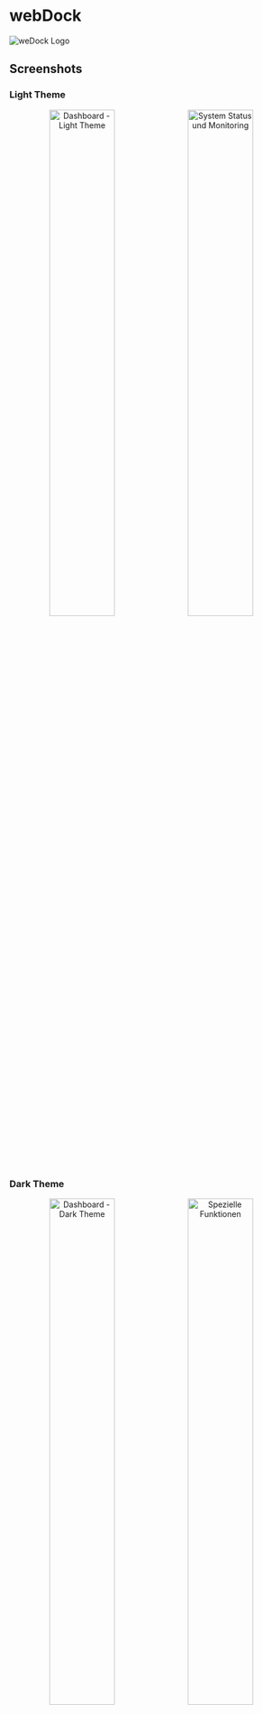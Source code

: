 # webDock

![weDock Logo](src/static/img/logo1.png)

## Screenshots

### Light Theme
<p align="center">
  <img src="screenshots/dashboard-light.png" width="48%" alt="Dashboard - Light Theme" />
  <img src="screenshots/status.png" width="48%" alt="System Status und Monitoring" />
</p>

### Dark Theme
<p align="center">
  <img src="screenshots/dashboard-dark.png" width="48%" alt="Dashboard - Dark Theme" />
  <img src="screenshots/special.png" width="48%" alt="Spezielle Funktionen" />
</p>

# 1. Table of content
- [1. Table of content](#1-table-of-content)
- [2. What is this Tool?](#2-what-is-this-plugin)
- [3. Setup & Requirements](#3-setup)
- [4. How to use it?](#5-how-to-use-it)
- [5. Support / Feedback](#4-support--feedback)
- [6. How to contribute?](#6-how-to-contribute)
- [7. Sponsor me!](#7-how-to-sponsor)

# 2. What is this Tool?
This Tool is usefull to install Programs & Software on your Debian based Server, Desktop, Mini-PC...  
  

1. openHABian
2. Docker + Docker-Compose
3. openHAB-Docker
4. Frontail
5. Mosquitto Broker
6. Zigbee2MQTT
7. Dockge
8. Homebridge
9. Grafana
10. influxDB
11. Portainer
12. Filestash (linux)
13. Heimdall
14. HomeAssistant
15. RaspberryMatic
16. CodeServer
17. Prometheus
18. node-exporter
19. Whats up Docker
20. WatchYourLAN
21. Backup (linux & arm)
22. shut-wake Script (linux)


# 3. Setup & Requirements
- _sudo_ should be installed
- **$USER** needs to be a Member of Group _sudo_
- ad **%sudo  ALL=(ALL) NOPASSWD:ALL** with _visudo_
- Docker + Docker-Compose is **required** for all Container based Programs

# 4. How to use it?

For X86 Systems:
1. cd $HOME
2. sudo wget https://raw.githubusercontent.com/BangerTech/weDock/development/setup_webui.sh
3. sudo chmod +x setup_webui.sh
4. sh setup_webui.sh
5. pick a Program and follow the Steps presented by the Tool



# 5. Support / Feedback
Any bugs? Feature request? Message me [here](https://github.com/bangertech) or click on the "Issues" tab here on the GitHub repository!

# 6. How to contribute?

Fork the repository and create PR's.

# 7 How to sponsor?


<a href="https://www.paypal.com/cgi-bin/webscr?cmd=_s-xclick&hosted_button_id=FD26FHKRWS3US" target="_blank"><img src="https://pics.paypal.com/00/s/N2EwMzk4NzUtOTQ4Yy00Yjc4LWIwYmUtMTA3MWExNWIzYzMz/file.PNG" alt="SUPPORT" height="51"></a>
